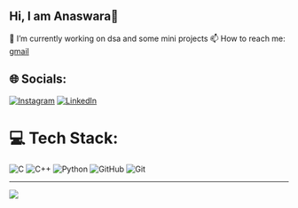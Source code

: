 ## Hi, I am Anaswara👋

🔭 I’m currently working on dsa and some mini projects
📫 How to reach me: [gmail](anaswara2130@gmail.com)



## 🌐 Socials:
[![Instagram](https://img.shields.io/badge/Instagram-%23E4405F.svg?logo=Instagram&logoColor=white)](https://instagram.com/_.anaswara.r_) [![LinkedIn](https://img.shields.io/badge/LinkedIn-%230077B5.svg?logo=linkedin&logoColor=white)](https://linkedin.com/in/anaswara-r-krishnan) 

# 💻 Tech Stack:
![C](https://img.shields.io/badge/c-%2300599C.svg?style=for-the-badge&logo=c&logoColor=white) ![C++](https://img.shields.io/badge/c++-%2300599C.svg?style=for-the-badge&logo=c%2B%2B&logoColor=white) ![Python](https://img.shields.io/badge/python-3670A0?style=for-the-badge&logo=python&logoColor=ffdd54) ![GitHub](https://img.shields.io/badge/github-%23121011.svg?style=for-the-badge&logo=github&logoColor=white) ![Git](https://img.shields.io/badge/git-%23F05033.svg?style=for-the-badge&logo=git&logoColor=white)


---
[![](https://visitcount.itsvg.in/api?id=anaswara1000&icon=0&color=0)](https://visitcount.itsvg.in)

<!-- Proudly created with GPRM ( https://gprm.itsvg.in ) -->

